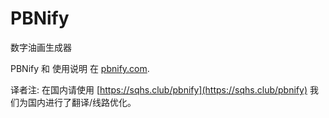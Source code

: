 PBNify
======

数字油画生成器

PBNify 和 使用说明 在
[pbnify.com](https://pbnify.com/).

译者注: 在国内请使用 [https://sqhs.club/pbnify](https://sqhs.club/pbnify) 我们为国内进行了翻译/线路优化。
